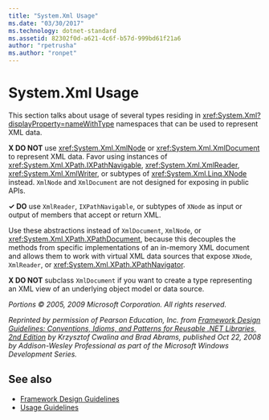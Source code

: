 ```yaml
---
title: "System.Xml Usage"
ms.date: "03/30/2017"
ms.technology: dotnet-standard
ms.assetid: 82302f0d-a621-4c6f-b57d-999bd61f21a6
author: "rpetrusha"
ms.author: "ronpet"
---
```

# System.Xml Usage
This section talks about usage of several types residing in <xref:System.Xml?displayProperty=nameWithType> namespaces that can be used to represent XML data.  
  
 **X DO NOT** use <xref:System.Xml.XmlNode> or <xref:System.Xml.XmlDocument> to represent XML data. Favor using instances of <xref:System.Xml.XPath.IXPathNavigable>, <xref:System.Xml.XmlReader>, <xref:System.Xml.XmlWriter>, or subtypes of <xref:System.Xml.Linq.XNode> instead. `XmlNode` and `XmlDocument` are not designed for exposing in public APIs.  
  
 **✓ DO** use `XmlReader`, `IXPathNavigable`, or subtypes of `XNode` as input or output of members that accept or return XML.  
  
 Use these abstractions instead of `XmlDocument`, `XmlNode`, or <xref:System.Xml.XPath.XPathDocument>, because this decouples the methods from specific implementations of an in-memory XML document and allows them to work with virtual XML data sources that expose `XNode`, `XmlReader`, or <xref:System.Xml.XPath.XPathNavigator>.  
  
 **X DO NOT** subclass `XmlDocument` if you want to create a type representing an XML view of an underlying object model or data source.  
  
 *Portions © 2005, 2009 Microsoft Corporation. All rights reserved.*  
  
 *Reprinted by permission of Pearson Education, Inc. from [Framework Design Guidelines: Conventions, Idioms, and Patterns for Reusable .NET Libraries, 2nd Edition](https://www.informit.com/store/framework-design-guidelines-conventions-idioms-and-9780321545619) by Krzysztof Cwalina and Brad Abrams, published Oct 22, 2008 by Addison-Wesley Professional as part of the Microsoft Windows Development Series.*  
  
## See also

- [Framework Design Guidelines](../../../docs/standard/design-guidelines/index.md)  
- [Usage Guidelines](../../../docs/standard/design-guidelines/usage-guidelines.md)
